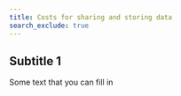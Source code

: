 ```yaml
---
title: Costs for sharing and storing data
search_exclude: true
---
```


## Subtitle 1

Some text that you can fill in